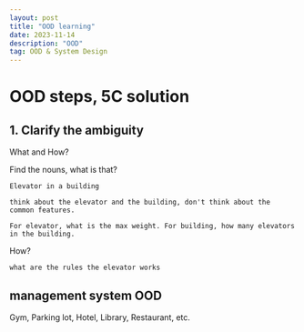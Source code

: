 ```yaml
---
layout: post
title: "OOD learning"
date: 2023-11-14
description: "OOD"
tag: OOD & System Design
---
```


# OOD steps, 5C solution

## 1. Clarify the ambiguity

What and How?

Find the nouns, what is that?

```
Elevator in a building

think about the elevator and the building, don't think about the common features.

For elevator, what is the max weight. For building, how many elevators in the building.
```

How?

```
what are the rules the elevator works
```

## management system OOD

Gym, Parking lot, Hotel, Library, Restaurant, etc.
